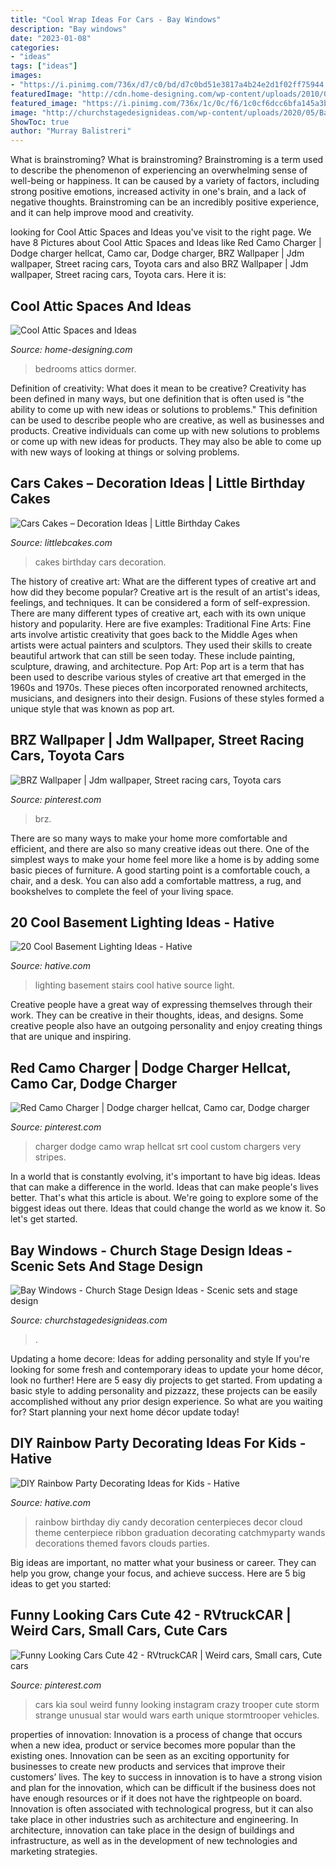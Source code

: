 ```yaml
---
title: "Cool Wrap Ideas For Cars - Bay Windows"
description: "Bay windows"
date: "2023-01-08"
categories:
- "ideas"
tags: ["ideas"]
images:
- "https://i.pinimg.com/736x/d7/c0/bd/d7c0bd51e3817a4b24e2d1f02ff75944.jpg"
featuredImage: "http://cdn.home-designing.com/wp-content/uploads/2010/04/11-attic-space.jpg"
featured_image: "https://i.pinimg.com/736x/1c/0c/f6/1c0cf6dcc6bfa145a3b6973e5d96efd6.jpg"
image: "http://churchstagedesignideas.com/wp-content/uploads/2020/05/Bay-Windows-Stage-Design.jpg"
ShowToc: true
author: "Murray Balistreri"
---
```



What is brainstroming?
What is brainstroming? Brainstroming is a term used to describe the phenomenon of experiencing an overwhelming sense of well-being or happiness. It can be caused by a variety of factors, including strong positive emotions, increased activity in one's brain, and a lack of negative thoughts. Brainstroming can be an incredibly positive experience, and it can help improve mood and creativity.

	

		
looking for Cool Attic Spaces and Ideas you've visit to the right page. We have 8 Pictures about Cool Attic Spaces and Ideas like Red Camo Charger | Dodge charger hellcat, Camo car, Dodge charger, BRZ Wallpaper | Jdm wallpaper, Street racing cars, Toyota cars and also BRZ Wallpaper | Jdm wallpaper, Street racing cars, Toyota cars. Here it is:
		
    
## Cool Attic Spaces And Ideas

<img loading=lazy src="http://cdn.home-designing.com/wp-content/uploads/2010/04/11-attic-space.jpg" onerror="this.onerror=null;this.src='https://tse1.mm.bing.net/th?id=OIP.OS0TsuhV70qJy0cfswI6BAHaE8&amp;pid=15.1';" alt="Cool Attic Spaces and Ideas">

_Source: home-designing.com_

>bedrooms attics dormer. 

	

Definition of creativity: What does it mean to be creative?
Creativity has been defined in many ways, but one definition that is often used is "the ability to come up with new ideas or solutions to problems." This definition can be used to describe people who are creative, as well as businesses and products. Creative individuals can come up with new solutions to problems or come up with new ideas for products. They may also be able to come up with new ways of looking at things or solving problems.

    
## Cars Cakes – Decoration Ideas | Little Birthday Cakes

<img loading=lazy src="http://www.littlebcakes.com/wp-content/uploads/2014/01/Cars-Birthday-Cakes-685x1024.jpg" onerror="this.onerror=null;this.src='https://tse3.mm.bing.net/th?id=OIP.IacECaDnvIg0Qy4odNWu0QHaLE&amp;pid=15.1';" alt="Cars Cakes – Decoration Ideas | Little Birthday Cakes">

_Source: littlebcakes.com_

>cakes birthday cars decoration. 

	

The history of creative art: What are the different types of creative art and how did they become popular?
Creative art is the result of an artist's ideas, feelings, and techniques. It can be considered a form of self-expression. There are many different types of creative art, each with its own unique history and popularity. Here are five examples:
Traditional Fine Arts: Fine arts involve artistic creativity that goes back to the Middle Ages when artists were actual painters and sculptors. They used their skills to create beautiful artwork that can still be seen today. These include painting, sculpture, drawing, and architecture. Pop Art: Pop art is a term that has been used to describe various styles of creative art that emerged in the 1960s and 1970s. These pieces often incorporated renowned architects, musicians, and designers into their design. Fusions of these styles formed a unique style that was known as pop art.

    
## BRZ Wallpaper | Jdm Wallpaper, Street Racing Cars, Toyota Cars

<img loading=lazy src="https://i.pinimg.com/736x/1c/0c/f6/1c0cf6dcc6bfa145a3b6973e5d96efd6.jpg" onerror="this.onerror=null;this.src='https://tse4.mm.bing.net/th?id=OIP.6XaL7ntLTt0014vOORHPxAHaNK&amp;pid=15.1';" alt="BRZ Wallpaper | Jdm wallpaper, Street racing cars, Toyota cars">

_Source: pinterest.com_

>brz. 

	

There are so many ways to make your home more comfortable and efficient, and there are also so many creative ideas out there. One of the simplest ways to make your home feel more like a home is by adding some basic pieces of furniture. A good starting point is a comfortable couch, a chair, and a desk. You can also add a comfortable mattress, a rug, and bookshelves to complete the feel of your living space.

    
## 20 Cool Basement Lighting Ideas - Hative

<img loading=lazy src="https://hative.com/wp-content/uploads/2014/05/basement-lighting-ideas/4-night-lighting-on-stairs.jpg" onerror="this.onerror=null;this.src='https://tse3.mm.bing.net/th?id=OIP.28duYr6jeqUSBMTBtkFWvAHaLI&amp;pid=15.1';" alt="20 Cool Basement Lighting Ideas - Hative">

_Source: hative.com_

>lighting basement stairs cool hative source light. 

	

Creative people have a great way of expressing themselves through their work. They can be creative in their thoughts, ideas, and designs. Some creative people also have an outgoing personality and enjoy creating things that are unique and inspiring.

    
## Red Camo Charger | Dodge Charger Hellcat, Camo Car, Dodge Charger

<img loading=lazy src="https://i.pinimg.com/736x/d7/c0/bd/d7c0bd51e3817a4b24e2d1f02ff75944.jpg" onerror="this.onerror=null;this.src='https://tse3.mm.bing.net/th?id=OIP.WTB-ptaokyhgt2dhEe_aawHaEK&amp;pid=15.1';" alt="Red Camo Charger | Dodge charger hellcat, Camo car, Dodge charger">

_Source: pinterest.com_

>charger dodge camo wrap hellcat srt cool custom chargers very stripes. 

	

In a world that is constantly evolving, it's important to have big ideas. Ideas that can make a difference in the world. Ideas that can make people's lives better. That's what this article is about. We're going to explore some of the biggest ideas out there. Ideas that could change the world as we know it. So let's get started.

    
## Bay Windows - Church Stage Design Ideas - Scenic Sets And Stage Design

<img loading=lazy src="http://churchstagedesignideas.com/wp-content/uploads/2020/05/Bay-Windows-Stage-Design.jpg" onerror="this.onerror=null;this.src='https://tse2.mm.bing.net/th?id=OIP.79PcrkApK0RR2JlmMim-IgHaD0&amp;pid=15.1';" alt="Bay Windows - Church Stage Design Ideas - Scenic sets and stage design">

_Source: churchstagedesignideas.com_

>. 

	

Updating a home decore: Ideas for adding personality and style
If you're looking for some fresh and contemporary ideas to update your home décor, look no further! Here are 5 easy diy projects to get started. From updating a basic style to adding personality and pizzazz, these projects can be easily accomplished without any prior design experience. So what are you waiting for? Start planning your next home décor update today!

    
## DIY Rainbow Party Decorating Ideas For Kids - Hative

<img loading=lazy src="https://hative.com/wp-content/uploads/2014/11/diy-rainbow-party-decorating-ideas/4-candy-decoration.jpg" onerror="this.onerror=null;this.src='https://tse3.mm.bing.net/th?id=OIP.GfTxgQhCKywEmuWykiSTCAHaLG&amp;pid=15.1';" alt="DIY Rainbow Party Decorating Ideas for Kids - Hative">

_Source: hative.com_

>rainbow birthday diy candy decoration centerpieces decor cloud theme centerpiece ribbon graduation decorating catchmyparty wands decorations themed favors clouds parties. 

	

Big ideas are important, no matter what your business or career. They can help you grow, change your focus, and achieve success. Here are 5 big ideas to get you started: 

    
## Funny Looking Cars Cute 42 - RVtruckCAR | Weird Cars, Small Cars, Cute Cars

<img loading=lazy src="https://i.pinimg.com/736x/86/9b/4a/869b4a211899bf25b46249147289dba9.jpg" onerror="this.onerror=null;this.src='https://tse3.mm.bing.net/th?id=OIP.R6DIsmNr5W8LpyzU_OW-1gHaHa&amp;pid=15.1';" alt="Funny Looking Cars Cute 42 - RVtruckCAR | Weird cars, Small cars, Cute cars">

_Source: pinterest.com_

>cars kia soul weird funny looking instagram crazy trooper cute storm strange unusual star would wars earth unique stormtrooper vehicles. 

	

properties of innovation:
Innovation is a process of change that occurs when a new idea, product or service becomes more popular than the existing ones. Innovation can be seen as an exciting opportunity for businesses to create new products and services that improve their customers’ lives. The key to success in innovation is to have a strong vision and plan for the innovation, which can be difficult if the business does not have enough resources or if it does not have the rightpeople on board.
Innovation is often associated with technological progress, but it can also take place in other industries such as architecture and engineering. In architecture, innovation can take place in the design of buildings and infrastructure, as well as in the development of new technologies and marketing strategies.

